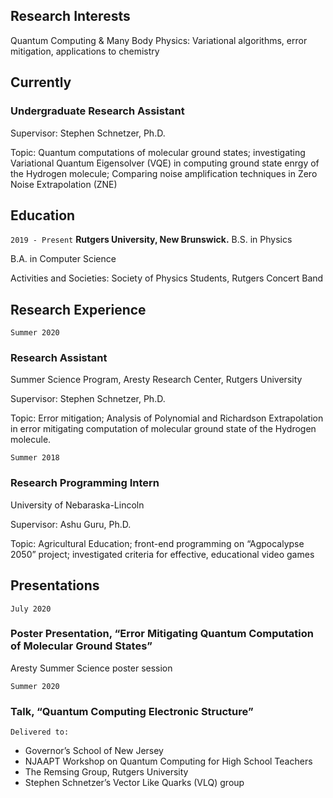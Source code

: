 ## Research Interests

Quantum Computing & Many Body Physics: Variational algorithms, error mitigation, applications to chemistry

## Currently

### Undergraduate Research Assistant
Supervisor: Stephen Schnetzer, Ph.D.

Topic: Quantum computations of molecular ground states; investigating Variational Quantum Eigensolver (VQE) in computing ground state enrgy of the Hydrogen molecule; Comparing noise amplification techniques in Zero Noise Extrapolation (ZNE)


## Education

`2019 - Present`
__Rutgers University, New Brunswick.__
B.S. in Physics

B.A. in Computer Science

Activities and Societies: Society of Physics Students, Rutgers Concert Band


## Research Experience

`Summer 2020`
### Research Assistant
Summer Science Program, Aresty Research Center, Rutgers University

Supervisor: Stephen Schnetzer, Ph.D.

Topic: Error mitigation; Analysis of Polynomial and Richardson Extrapolation in error mitigating computation of molecular ground state of the Hydrogen molecule.

`Summer 2018`
### Research Programming Intern
University of Nebaraska-Lincoln	

Supervisor: Ashu Guru, Ph.D.

Topic: Agricultural Education; front-end programming on “Agpocalypse 2050” project; investigated criteria for effective, educational video games 


## Presentations

`July 2020`
### Poster Presentation, “Error Mitigating Quantum Computation of Molecular Ground States” 
Aresty Summer Science poster session

`Summer 2020`
### Talk, “Quantum Computing Electronic Structure” 			           	     
	Delivered to:
* Governor’s School of New Jersey                               
* NJAAPT Workshop on Quantum Computing for High School Teachers  
* The Remsing Group, Rutgers University
* Stephen Schnetzer’s Vector Like Quarks (VLQ) group
